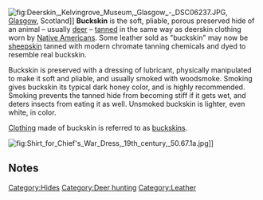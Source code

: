 ![](Deerskin,_Kelvingrove_Museum,_Glasgow_-_DSC06237.JPG "fig:Deerskin,_Kelvingrove_Museum,_Glasgow_-_DSC06237.JPG"),
[Glasgow](Glasgow "wikilink"), Scotland\]\] **Buckskin** is the soft,
pliable, porous preserved hide of an animal – usually
[deer](deer "wikilink") – [tanned](Tanning_(leather) "wikilink") in the
same way as deerskin clothing worn by [Native
Americans](Indigenous_peoples_of_the_Americas "wikilink"). Some leather
sold as "buckskin" may now be [sheepskin](sheepskin "wikilink") tanned
with modern chromate tanning chemicals and dyed to resemble real
buckskin.

Buckskin is preserved with a dressing of lubricant, physically
manipulated to make it soft and pliable, and usually smoked with
woodsmoke. Smoking gives buckskin its typical dark honey color, and is
highly recommended. Smoking prevents the tanned hide from becoming stiff
if it gets wet, and deters insects from eating it as well. Unsmoked
buckskin is lighter, even white, in color.

[Clothing](Clothing "wikilink") made of buckskin is referred to as
[buckskins](buckskins "wikilink").

![](Shirt_for_Chief's_War_Dress,_19th_century,_50.67.1a.jpg "fig:Shirt_for_Chief's_War_Dress,_19th_century,_50.67.1a.jpg")\]\]

## Notes

[Category:Hides](Category:Hides "wikilink") [Category:Deer
hunting](Category:Deer_hunting "wikilink")
[Category:Leather](Category:Leather "wikilink")